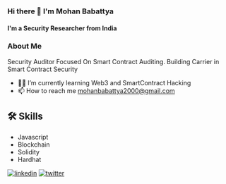 ### Hi there 👋 I'm Mohan Babattya


 #### I'm a Security Researcher from India
 

### About Me
Security Auditor Focused On Smart Contract Auditing. Building Carrier in Smart Contract Security
- 👨‍💻 I’m currently learning Web3 and SmartContract Hacking
- 📫 How to reach me mohanbabattya2000@gmail.com

## 🛠 Skills
- Javascript
- Blockchain
- Solidity
- Hardhat


[![linkedin](https://img.shields.io/badge/linkedin-0A66C2?style=for-the-badge&logo=linkedin&logoColor=white)](https://www.linkedin.com/in/mohan-babattya/)
[![twitter](https://img.shields.io/badge/twitter-1DA1F2?style=for-the-badge&logo=twitter&logoColor=white)](https://twitter.com/MBabattya)
